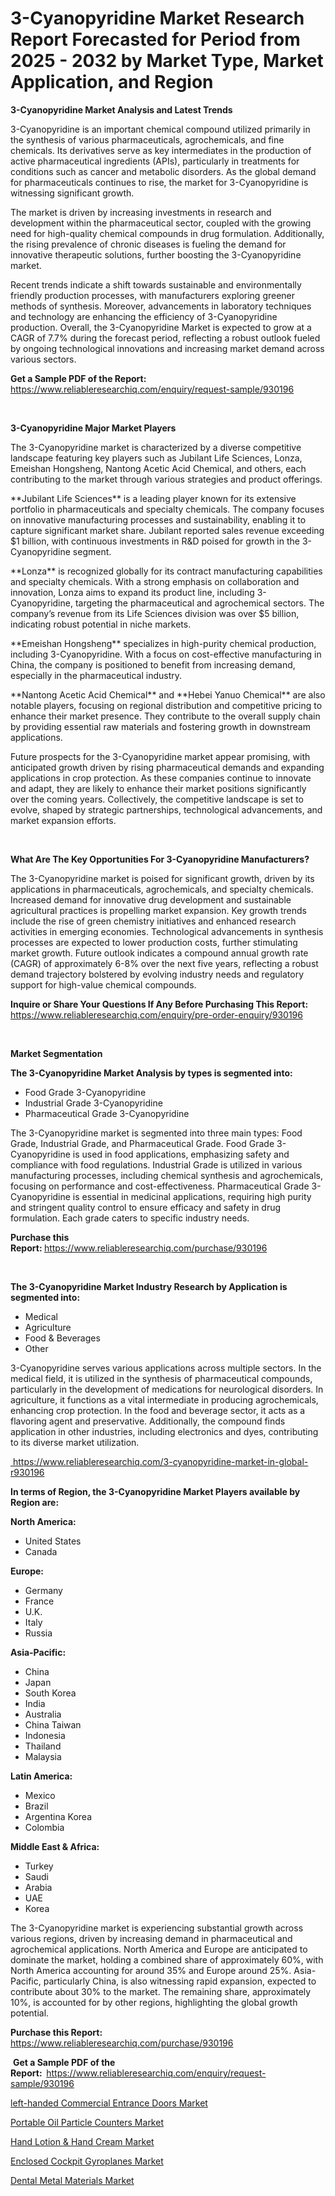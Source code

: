 <p><h1>3-Cyanopyridine Market Research Report Forecasted for Period from 2025 -  2032 by Market Type, Market Application, and Region</h1></p><p><strong>3-Cyanopyridine Market Analysis and Latest Trends</strong></p>
<p><p>3-Cyanopyridine is an important chemical compound utilized primarily in the synthesis of various pharmaceuticals, agrochemicals, and fine chemicals. Its derivatives serve as key intermediates in the production of active pharmaceutical ingredients (APIs), particularly in treatments for conditions such as cancer and metabolic disorders. As the global demand for pharmaceuticals continues to rise, the market for 3-Cyanopyridine is witnessing significant growth.</p><p>The market is driven by increasing investments in research and development within the pharmaceutical sector, coupled with the growing need for high-quality chemical compounds in drug formulation. Additionally, the rising prevalence of chronic diseases is fueling the demand for innovative therapeutic solutions, further boosting the 3-Cyanopyridine market.</p><p>Recent trends indicate a shift towards sustainable and environmentally friendly production processes, with manufacturers exploring greener methods of synthesis. Moreover, advancements in laboratory techniques and technology are enhancing the efficiency of 3-Cyanopyridine production. Overall, the 3-Cyanopyridine Market is expected to grow at a CAGR of 7.7% during the forecast period, reflecting a robust outlook fueled by ongoing technological innovations and increasing market demand across various sectors.</p></p>
<p><strong>Get a Sample PDF of the Report:&nbsp;</strong> <a href="https://www.reliableresearchiq.com/enquiry/request-sample/930196?utm_campaign=1088&utm_medium=2&utm_source=Github&utm_content=ia&utm_term=24032025&utm_id=3-cyanopyridine">https://www.reliableresearchiq.com/enquiry/request-sample/930196</a></p>
<p>&nbsp;</p>
<p><strong>3-Cyanopyridine Major Market Players</strong></p>
<p><p>The 3-Cyanopyridine market is characterized by a diverse competitive landscape featuring key players such as Jubilant Life Sciences, Lonza, Emeishan Hongsheng, Nantong Acetic Acid Chemical, and others, each contributing to the market through various strategies and product offerings.</p><p>**Jubilant Life Sciences** is a leading player known for its extensive portfolio in pharmaceuticals and specialty chemicals. The company focuses on innovative manufacturing processes and sustainability, enabling it to capture significant market share. Jubilant reported sales revenue exceeding $1 billion, with continuous investments in R&D poised for growth in the 3-Cyanopyridine segment.</p><p>**Lonza** is recognized globally for its contract manufacturing capabilities and specialty chemicals. With a strong emphasis on collaboration and innovation, Lonza aims to expand its product line, including 3-Cyanopyridine, targeting the pharmaceutical and agrochemical sectors. The company’s revenue from its Life Sciences division was over $5 billion, indicating robust potential in niche markets.</p><p>**Emeishan Hongsheng** specializes in high-purity chemical production, including 3-Cyanopyridine. With a focus on cost-effective manufacturing in China, the company is positioned to benefit from increasing demand, especially in the pharmaceutical industry.</p><p>**Nantong Acetic Acid Chemical** and **Hebei Yanuo Chemical** are also notable players, focusing on regional distribution and competitive pricing to enhance their market presence. They contribute to the overall supply chain by providing essential raw materials and fostering growth in downstream applications.</p><p>Future prospects for the 3-Cyanopyridine market appear promising, with anticipated growth driven by rising pharmaceutical demands and expanding applications in crop protection. As these companies continue to innovate and adapt, they are likely to enhance their market positions significantly over the coming years. Collectively, the competitive landscape is set to evolve, shaped by strategic partnerships, technological advancements, and market expansion efforts.</p></p>
<p>&nbsp;</p>
<p><strong>What Are The Key Opportunities For 3-Cyanopyridine Manufacturers?</strong></p>
<p><p>The 3-Cyanopyridine market is poised for significant growth, driven by its applications in pharmaceuticals, agrochemicals, and specialty chemicals. Increased demand for innovative drug development and sustainable agricultural practices is propelling market expansion. Key growth trends include the rise of green chemistry initiatives and enhanced research activities in emerging economies. Technological advancements in synthesis processes are expected to lower production costs, further stimulating market growth. Future outlook indicates a compound annual growth rate (CAGR) of approximately 6-8% over the next five years, reflecting a robust demand trajectory bolstered by evolving industry needs and regulatory support for high-value chemical compounds.</p></p>
<p><strong>Inquire or Share Your Questions If Any Before Purchasing This Report:</strong> <a href="https://www.reliableresearchiq.com/enquiry/pre-order-enquiry/930196?utm_campaign=1088&utm_medium=2&utm_source=Github&utm_content=ia&utm_term=24032025&utm_id=3-cyanopyridine">https://www.reliableresearchiq.com/enquiry/pre-order-enquiry/930196</a></p>
<p>&nbsp;</p>
<p><strong>Market Segmentation</strong></p>
<p><strong>The 3-Cyanopyridine Market Analysis by types is segmented into:</strong></p>
<p><ul><li>Food Grade 3-Cyanopyridine</li><li>Industrial Grade 3-Cyanopyridine</li><li>Pharmaceutical Grade 3-Cyanopyridine</li></ul></p>
<p><p>The 3-Cyanopyridine market is segmented into three main types: Food Grade, Industrial Grade, and Pharmaceutical Grade. Food Grade 3-Cyanopyridine is used in food applications, emphasizing safety and compliance with food regulations. Industrial Grade is utilized in various manufacturing processes, including chemical synthesis and agrochemicals, focusing on performance and cost-effectiveness. Pharmaceutical Grade 3-Cyanopyridine is essential in medicinal applications, requiring high purity and stringent quality control to ensure efficacy and safety in drug formulation. Each grade caters to specific industry needs.</p></p>
<p><strong>Purchase this Report:&nbsp;</strong><a href="https://www.reliableresearchiq.com/purchase/930196?utm_campaign=1088&utm_medium=2&utm_source=Github&utm_content=ia&utm_term=24032025&utm_id=3-cyanopyridine">https://www.reliableresearchiq.com/purchase/930196</a></p>
<p>&nbsp;</p>
<p><strong>The 3-Cyanopyridine Market Industry Research by Application is segmented into:</strong></p>
<p><ul><li>Medical</li><li>Agriculture</li><li>Food & Beverages</li><li>Other</li></ul></p>
<p><p>3-Cyanopyridine serves various applications across multiple sectors. In the medical field, it is utilized in the synthesis of pharmaceutical compounds, particularly in the development of medications for neurological disorders. In agriculture, it functions as a vital intermediate in producing agrochemicals, enhancing crop protection. In the food and beverage sector, it acts as a flavoring agent and preservative. Additionally, the compound finds application in other industries, including electronics and dyes, contributing to its diverse market utilization.</p></p>
<p><a href="https://www.reliableresearchiq.com/3-cyanopyridine-market-in-global-r930196?utm_campaign=1088&utm_medium=2&utm_source=Github&utm_content=ia&utm_term=24032025&utm_id=3-cyanopyridine">&nbsp;https://www.reliableresearchiq.com/3-cyanopyridine-market-in-global-r930196</a></p>
<p><strong>In terms of Region, the 3-Cyanopyridine Market Players available by Region are:</strong></p>
<p>
    <p> <strong> North America: </strong>
        <ul>
            <li>United States</li>
            <li>Canada</li>
        </ul>
        </p> 
    <p> <strong> Europe: </strong>
        <ul>
            <li>Germany</li>
            <li>France</li>
            <li>U.K.</li>
            <li>Italy</li>
            <li>Russia</li>
        </ul>
        </p> 
    <p> <strong> Asia-Pacific: </strong>
        <ul>
            <li>China</li>
            <li>Japan</li>
            <li>South Korea</li>
            <li>India</li>
            <li>Australia</li>
            <li>China Taiwan</li>
            <li>Indonesia</li>
            <li>Thailand</li>
            <li>Malaysia</li>
        </ul>
        </p> 
    <p> <strong> Latin America: </strong>
        <ul>
            <li>Mexico</li>
            <li>Brazil</li>
            <li>Argentina Korea</li>
            <li>Colombia</li>
        </ul>
        </p> 
    <p> <strong> Middle East & Africa: </strong>
        <ul>
            <li>Turkey</li>
            <li>Saudi</li>
            <li>Arabia</li>
            <li>UAE</li>
            <li>Korea</li>
        </ul>
    </p>
    </p>
<p><p>The 3-Cyanopyridine market is experiencing substantial growth across various regions, driven by increasing demand in pharmaceutical and agrochemical applications. North America and Europe are anticipated to dominate the market, holding a combined share of approximately 60%, with North America accounting for around 35% and Europe around 25%. Asia-Pacific, particularly China, is also witnessing rapid expansion, expected to contribute about 30% to the market. The remaining share, approximately 10%, is accounted for by other regions, highlighting the global growth potential.</p></p>
<p><strong>Purchase this Report: </strong><a href="https://www.reliableresearchiq.com/purchase/930196?utm_campaign=1088&utm_medium=2&utm_source=Github&utm_content=ia&utm_term=24032025&utm_id=3-cyanopyridine">https://www.reliableresearchiq.com/purchase/930196</a></p>
<p>&nbsp;<strong>Get a Sample PDF of the Report:&nbsp;&nbsp;</strong><a href="https://www.reliableresearchiq.com/enquiry/request-sample/930196?utm_campaign=1088&utm_medium=2&utm_source=Github&utm_content=ia&utm_term=24032025&utm_id=3-cyanopyridine">https://www.reliableresearchiq.com/enquiry/request-sample/930196</a></p>
<p><strong></strong></p>
<p><p><a href="https://github.com/prumrupear/Market-Research-Report-List-1/blob/main/left-handed-commercial-entrance-doors-market.md?utm_campaign=1088&utm_medium=2&utm_source=Github&utm_content=ia&utm_term=24032025&utm_id=3-cyanopyridine">left-handed Commercial Entrance Doors Market</a></p><p><a href="https://github.com/siriyagayo/Market-Research-Report-List-1/blob/main/portable-oil-particle-counters-market.md?utm_campaign=1088&utm_medium=2&utm_source=Github&utm_content=ia&utm_term=24032025&utm_id=3-cyanopyridine">Portable Oil Particle Counters Market</a></p><p><a href="https://github.com/klinzenisaa/Market-Research-Report-List-1/blob/main/hand-lotion-hand-cream-market.md?utm_campaign=1088&utm_medium=2&utm_source=Github&utm_content=ia&utm_term=24032025&utm_id=3-cyanopyridine">Hand Lotion & Hand Cream Market</a></p><p><a href="https://github.com/goreabeeran/Market-Research-Report-List-1/blob/main/enclosed-cockpit-gyroplanes-market.md?utm_campaign=1088&utm_medium=2&utm_source=Github&utm_content=ia&utm_term=24032025&utm_id=3-cyanopyridine">Enclosed Cockpit Gyroplanes Market</a></p><p><a href="https://github.com/romeoacuffap/Market-Research-Report-List-1/blob/main/dental-metal-materials-market.md?utm_campaign=1088&utm_medium=2&utm_source=Github&utm_content=ia&utm_term=24032025&utm_id=3-cyanopyridine">Dental Metal Materials Market</a></p></p>
